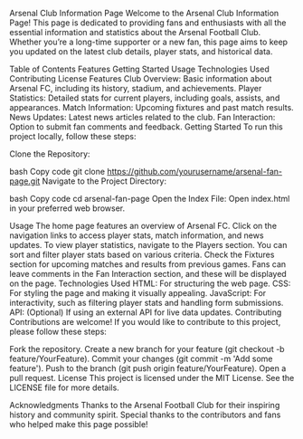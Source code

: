Arsenal Club Information Page
Welcome to the Arsenal Club Information Page! This page is dedicated to providing fans and enthusiasts with all the essential information and statistics about the Arsenal Football Club. Whether you’re a long-time supporter or a new fan, this page aims to keep you updated on the latest club details, player stats, and historical data.

Table of Contents
Features
Getting Started
Usage
Technologies Used
Contributing
License
Features
Club Overview: Basic information about Arsenal FC, including its history, stadium, and achievements.
Player Statistics: Detailed stats for current players, including goals, assists, and appearances.
Match Information: Upcoming fixtures and past match results.
News Updates: Latest news articles related to the club.
Fan Interaction: Option to submit fan comments and feedback.
Getting Started
To run this project locally, follow these steps:

Clone the Repository:

bash
Copy code
git clone https://github.com/yourusername/arsenal-fan-page.git
Navigate to the Project Directory:

bash
Copy code
cd arsenal-fan-page
Open the Index File: Open index.html in your preferred web browser.

Usage
The home page features an overview of Arsenal FC. Click on the navigation links to access player stats, match information, and news updates.
To view player statistics, navigate to the Players section. You can sort and filter player stats based on various criteria.
Check the Fixtures section for upcoming matches and results from previous games.
Fans can leave comments in the Fan Interaction section, and these will be displayed on the page.
Technologies Used
HTML: For structuring the web page.
CSS: For styling the page and making it visually appealing.
JavaScript: For interactivity, such as filtering player stats and handling form submissions.
API: (Optional) If using an external API for live data updates.
Contributing
Contributions are welcome! If you would like to contribute to this project, please follow these steps:

Fork the repository.
Create a new branch for your feature (git checkout -b feature/YourFeature).
Commit your changes (git commit -m 'Add some feature').
Push to the branch (git push origin feature/YourFeature).
Open a pull request.
License
This project is licensed under the MIT License. See the LICENSE file for more details.

Acknowledgments
Thanks to the Arsenal Football Club for their inspiring history and community spirit.
Special thanks to the contributors and fans who helped make this page possible!